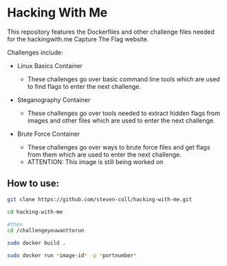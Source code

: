# Hacking With Me

This repository features the Dockerfiles and other challenge files needed for the hackingwith.me Capture The Flag website.

Challenges include:

- Linux Basics Container
  - These challenges go over basic command line tools which are used to find flags to enter the next challenge.
  
- Steganography Container
  - These challenges go over tools needed to extract hidden flags from images and other files which are used to enter the next challenge.

- Brute Force Container
  - These challenges go over ways to brute force files and get flags from them which are used to enter the next challenge.
  - ATTENTION: This image is still being worked on
  
## How to use:

````bash
git clone https://github.com/steven-coll/hacking-with-me.git

cd hacking-with-me

#then
cd /challengeyouwanttorun

sudo docker build .

sudo docker run *image-id* -p *portnumber*
````
